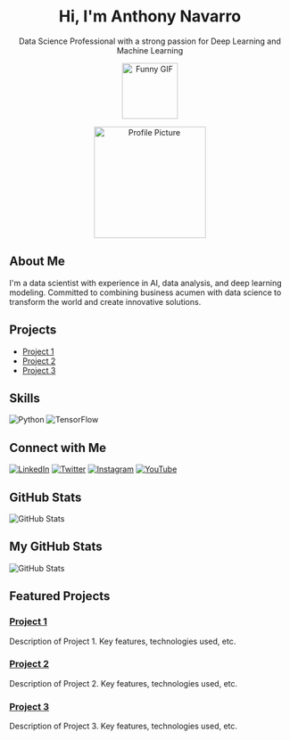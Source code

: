 <div align="center">
  <h1> Hi, I'm Anthony Navarro</h1>
  <p>Data Science Professional with a strong passion for Deep Learning and Machine Learning</p>
  <p><img src="https://media.giphy.com/media/3o7aD2saalBwwftBIY/giphy.gif" alt="Funny GIF" width="100"></p>
  <img src="https://path/to/your/profile-picture.jpg" alt="Profile Picture" width="200">
</div>

## About Me
I'm a data scientist with experience in AI, data analysis, and deep learning modeling. Committed to combining business acumen with data science to transform the world and create innovative solutions.

## Projects
- [Project 1](https://github.com/yourusername/project1)
- [Project 2](https://github.com/yourusername/project2)
- [Project 3](https://github.com/yourusername/project3)

## Skills
![Python](https://img.shields.io/badge/Python-3776AB?style=for-the-badge&logo=python&logoColor=white)
![TensorFlow](https://img.shields.io/badge/TensorFlow-FF6F00?style=for-the-badge&logo=tensorflow&logoColor=white)

## Connect with Me
[![LinkedIn](https://img.shields.io/badge/LinkedIn-blue?style=for-the-badge&logo=linkedin)](https://www.linkedin.com/in/your-linkedin-profile)
[![Twitter](https://img.shields.io/badge/Twitter-blue?style=for-the-badge&logo=twitter)](https://twitter.com/yourusername)
[![Instagram](https://img.shields.io/badge/Instagram-E4405F?style=for-the-badge&logo=instagram&logoColor=white)](https://instagram.com/yourprofile)
[![YouTube](https://img.shields.io/badge/YouTube-FF0000?style=for-the-badge&logo=youtube&logoColor=white)](https://youtube.com/yourchannel)

## GitHub Stats
![GitHub Stats](https://github-readme-stats.vercel.app/api?username=yourusername&show_icons=true&theme=dark)

## My GitHub Stats
![GitHub Stats](https://github-readme-stats.vercel.app/api?username=yourusername&show_icons=true&theme=dark)

## Featured Projects
### [Project 1](https://github.com/yourusername/project1)
Description of Project 1. Key features, technologies used, etc.

### [Project 2](https://github.com/yourusername/project2)
Description of Project 2. Key features, technologies used, etc.

### [Project 3](https://github.com/yourusername/project3)
Description of Project 3. Key features, technologies used, etc.
